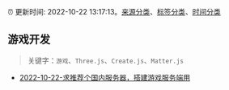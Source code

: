 :alarm_clock: 更新时间: 2022-10-22 13:17:13。[来源分类](../README.md)、[标签分类](../TAGS.md)、[时间分类](../TIMELINE.md)

## 游戏开发


> 关键字：`游戏`、`Three.js`、`Create.js`、`Matter.js`



- [2022-10-22-求推荐个国内服务器，搭建游戏服务端用](https://www.v2ex.com/t/889003) 